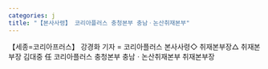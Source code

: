 ```yaml
---
categories: j
title: "【본사사령】 코리아플러스 충청본부 충남ㆍ논산취재본부"
---
```

【세종=코리아프러스】 강경화 기자 = 코리아플러스 본사사령◇ 취재본부장△ 취재본부장 김대중 任 코리아플러스 충청본부 충남ㆍ논산취재본부 취재본부장